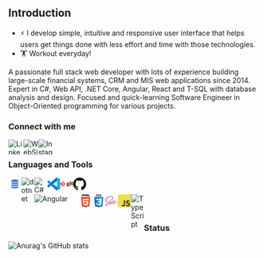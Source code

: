
## Introduction
-  ⚡ I develop simple, intuitive and responsive user interface that helps users get things done with less effort and time with those technologies.
-  🏋️ Workout everyday!

A passionate full stack web developer with lots of experience building large-scale financial systems, CRM and MIS web applications since 2014. Expert in C#, Web API, .NET Core, Angular, React and T-SQL with database analysis and design. Focused and quick-learning Software Engineer in Object-Oriented programming for various projects.

### Connect with me
[<img align="left" alt="LinkedIn" width="30" height="30" src="https://raw.githubusercontent.com/NavidDorfeshan/NavidDorfeshan/main/linked_icon.ico" />]( http://www.linkedin.com/in/naviddorfeshan)
[<img align="left" alt="WebSite" width="30" height="30" src="https://raw.githubusercontent.com/NavidDorfeshan/NavidDorfeshan/main/Website-Icon.ico" />](http://naviddorfeshan.info/)
[<img align="left" alt="Instagram" width="30" height="30"  src="https://raw.githubusercontent.com/NavidDorfeshan/NavidDorfeshan/main/Instagram_icon.ico" />](https://www.instagram.com/Navid.Dorfeshan)

<br />

### Languages and Tools
<img align="left" alt="SQL" width="26px" src="https://raw.githubusercontent.com/github/explore/80688e429a7d4ef2fca1e82350fe8e3517d3494d/topics/sql/sql.png" />
<img align="left" alt="dotnet" width="26px" src="https://raw.githubusercontent.com/NavidDorfeshan/NavidDorfeshan/main/dot_net_logo_icon.ico" />
<img align="left" alt="C#" width="26px" src="https://raw.githubusercontent.com/NavidDorfeshan/NavidDorfeshan/main/csharp_logo_icon.ico" />
<img align="left" alt="Visual Studio Code" width="26px" src="https://raw.githubusercontent.com/github/explore/80688e429a7d4ef2fca1e82350fe8e3517d3494d/topics/visual-studio-code/visual-studio-code.png" /> 
<img align="left" alt="Git" width="26px" src="https://raw.githubusercontent.com/github/explore/80688e429a7d4ef2fca1e82350fe8e3517d3494d/topics/git/git.png" />
<img align="left" alt="GitHub" width="26px" src="https://raw.githubusercontent.com/github/explore/78df643247d429f6cc873026c0622819ad797942/topics/github/github.png" />
<br />
<br />

<img align="left" alt="Angular" width="90px" height="62" src="https://raw.githubusercontent.com/NavidDorfeshan/NavidDorfeshan/main/angular_logo_icon.ico" />
<img align="left" alt="HTML5" width="26px" src="https://raw.githubusercontent.com/github/explore/80688e429a7d4ef2fca1e82350fe8e3517d3494d/topics/html/html.png" />
<img align="left" alt="CSS3" width="26px" src="https://raw.githubusercontent.com/github/explore/80688e429a7d4ef2fca1e82350fe8e3517d3494d/topics/css/css.png" />
<img align="left" alt="Sass" width="26px" src="https://raw.githubusercontent.com/github/explore/80688e429a7d4ef2fca1e82350fe8e3517d3494d/topics/sass/sass.png" />
<img align="left" alt="JavaScript" width="26px" src="https://raw.githubusercontent.com/github/explore/80688e429a7d4ef2fca1e82350fe8e3517d3494d/topics/javascript/javascript.png" />
<img align="left" alt="TypeScript" width="26px" src="https://raw.githubusercontent.com/NavidDorfeshan/NavidDorfeshan/main/typescript_logo_icon.ico" />
<br />
<br />


### Status
![Anurag's GitHub stats](https://github-readme-stats.vercel.app/api?username=navidDorfeshan&theme=dark&show_icons=true)

